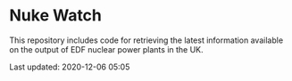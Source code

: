 # Nuke Watch

This repository includes code for retrieving the latest information available on the output of EDF nuclear power plants in the UK.

Last updated: 2020-12-06 05:05